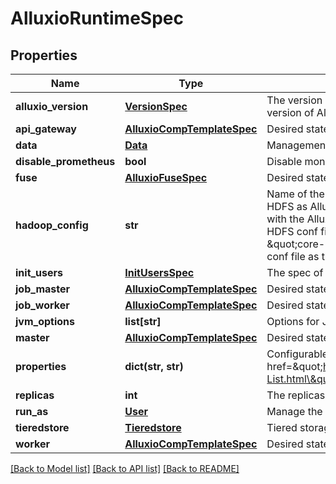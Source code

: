 # AlluxioRuntimeSpec

## Properties
Name | Type | Description | Notes
------------ | ------------- | ------------- | -------------
**alluxio_version** | [**VersionSpec**](VersionSpec.md) | The version information that instructs fluid to orchestrate a particular version of Alluxio. | [optional] 
**api_gateway** | [**AlluxioCompTemplateSpec**](AlluxioCompTemplateSpec.md) | Desired state for Alluxio API Gateway | [optional] 
**data** | [**Data**](Data.md) | Management strategies for the dataset to which the runtime is bound | [optional] 
**disable_prometheus** | **bool** | Disable monitoring for Alluxio Runtime Promethous is enabled by default | [optional] 
**fuse** | [**AlluxioFuseSpec**](AlluxioFuseSpec.md) | Desired state for Alluxio Fuse | [optional] 
**hadoop_config** | **str** | Name of the configMap used to support HDFS configurations when using HDFS as Alluxio&#39;s UFS. The configMap must be in the same namespace with the AlluxioRuntime. The configMap should contain user-specific HDFS conf files in it. For now, only \&quot;hdfs-site.xml\&quot; and \&quot;core-site.xml\&quot; are supported. It must take the filename of the conf file as the key and content of the file as the value. | [optional] 
**init_users** | [**InitUsersSpec**](InitUsersSpec.md) | The spec of init users | [optional] 
**job_master** | [**AlluxioCompTemplateSpec**](AlluxioCompTemplateSpec.md) | Desired state for Alluxio job master | [optional] 
**job_worker** | [**AlluxioCompTemplateSpec**](AlluxioCompTemplateSpec.md) | Desired state for Alluxio job Worker | [optional] 
**jvm_options** | **list[str]** | Options for JVM | [optional] 
**master** | [**AlluxioCompTemplateSpec**](AlluxioCompTemplateSpec.md) | Desired state for Alluxio master | [optional] 
**properties** | **dict(str, str)** | Configurable properties for Alluxio system. &lt;br&gt; Refer to &lt;a href&#x3D;\&quot;https://docs.alluxio.io/os/user/stable/en/reference/Properties-List.html\&quot;&gt;Alluxio Configuration Properties&lt;/a&gt; for more info | [optional] 
**replicas** | **int** | The replicas of the worker, need to be specified | [optional] 
**run_as** | [**User**](User.md) | Manage the user to run Alluxio Runtime | [optional] 
**tieredstore** | [**Tieredstore**](Tieredstore.md) | Tiered storage used by Alluxio | [optional] 
**worker** | [**AlluxioCompTemplateSpec**](AlluxioCompTemplateSpec.md) | Desired state for Alluxio worker | [optional] 

[[Back to Model list]](../README.md#documentation-for-models) [[Back to API list]](../README.md#documentation-for-api-endpoints) [[Back to README]](../README.md)


